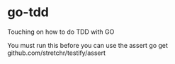 # go-tdd
Touching on how to do TDD with GO


You must run this before you can use the assert 
go get github.com/stretchr/testify/assert